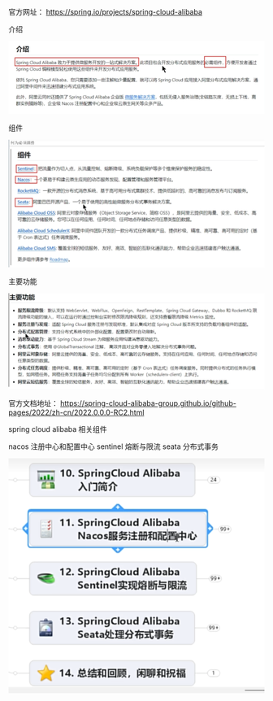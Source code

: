 官方网址：
https://spring.io/projects/spring-cloud-alibaba


介绍

![img.png](img/img.png)

组件

![img_1.png](img/img_1.png)


主要功能

![img_2.png](img/img_2.png)


官方文档地址：
https://spring-cloud-alibaba-group.github.io/github-pages/2022/zh-cn/2022.0.0.0-RC2.html


spring cloud alibaba 相关组件

nacos 注册中心和配置中心
sentinel 熔断与限流
seata 分布式事务

![img_3.png](img/img_3.png)













